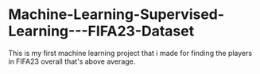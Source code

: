 # Machine-Learning-Supervised-Learning---FIFA23-Dataset
This is my first machine learning project that i made for finding the players in FIFA23 overall that's above average.
